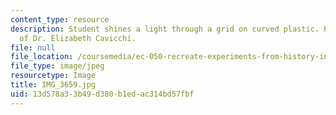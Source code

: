 ```yaml
---
content_type: resource
description: Student shines a light through a grid on curved plastic. Photo courtesy
  of Dr. Elizabeth Cavicchi.
file: null
file_location: /coursemedia/ec-050-recreate-experiments-from-history-inform-the-future-from-the-past-galileo-january-iap-2010/13d578a33b49d380b1edac314bd57fbf_IMG_3659.jpg
file_type: image/jpeg
resourcetype: Image
title: IMG_3659.jpg
uid: 13d578a3-3b49-d380-b1ed-ac314bd57fbf
---
```

